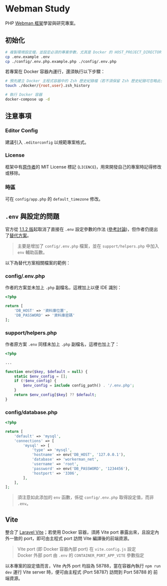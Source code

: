 # Webman Study

PHP [Webman 框架](https://github.com/walkor/webman)學習與研究專案。

## 初始化

```bash
# 複製環境設定檔，並設定必須的專案參數，尤其是 Docker 的 HOST_PROJECT_DIRECTORY
cp .env.example .env
cp ./config/.env.php.example.php ./config/.env.php
```

若專案在 Docker 容器內運行，還須執行以下步驟：

```bash
# 預先建立 Docker 主程式容器中的 Zsh 歷史紀錄檔（若不須保留 Zsh 歷史紀錄可忽略此步驟）
touch ./docker/{root,user}.zsh_history

# 執行 Docker 容器
docker-compose up -d
```

## 注意事項

### Editor Config

建議引入 `.editorconfig` 以規範專案格式。

### License

框架中有[原作者](https://github.com/walkor)的 MIT License 標記 (`LICENCE`)，用來開發自己的專案時記得修改或移除。

### 時區

可在 `config/app.php` 的 `default_timezone` 修改。

## `.env` 與設定的問題

官方從 [1.1.2 版](https://github.com/walkor/webman/releases/tag/v1.1.2)起取消了直接在 `.env` 設定參數的作法 ([參考討論](https://www.workerman.net/q/7534))，但作者仍提出了[替代方案](https://www.workerman.net/q/7564)。

> 主要是增加了 `config/.env.php` 檔案，並在 `support/helpers.php` 中加入 `env` 輔助函數。

以下為替代方案相關檔案的範例：

### config/.env.php

作者的方案並未加上 `.php` 副檔名，這裡加上以便 IDE 識別：

```php
<?php

return [
    'DB_HOST' => '資料庫位置',
    'DB_PASSWORD' => '資料庫密碼'
];
```

### support/helpers.php

作者原方案 `.env` 同樣未加上 `.php` 副檔名，這裡也加上了：

```php
<?php

...

function env($key, $default = null) {
    static $env_config = [];
    if (!$env_config) {
        $env_config = include config_path() . '/.env.php';
    }
    return $env_config[$key] ?? $default;
}
```

### config/database.php

```php
<?php

return [
    'default' => 'mysql',
    'connections' => [
        'mysql' => [
            'type' => 'mysql',
            'hostname' => env('DB_HOST', '127.0.0.1'),
            'database' => 'workerman_net',
            'username' => 'root',
            'password' => env('DB_PASSWORD', '1234456'),
            'hostport' => '3306',
        ],
    ],
];
```

> 須注意如此添加的 `env` 函數，係從 `config/.env.php` 取得設定值，而非 `.env`。

## Vite

整合了 [Laravel Vite](https://www.npmjs.com/package/laravel-vite-plugin)；若使用 Docker 容器，須將 Vite port 暴露出來，且設定內外一致的 port，即可由主程式 port 訪問 Vite 編譯後的前端資源。

> Vite port (即 Docker 容器內部 port) 在 `vite.config.js` 設定  
> Docker 外部 port 由 `.env` 的 `CONTAINER_PORT_APP_VITE` 參數指定

以本專案的設定值而言，Vite 內外 port 均設為 58788，當在容器內執行 `npm run dev` 運行 Vite server 時，便可由主程式 (Port 58787) 訪問到 Port 58788 的 前端資源。
